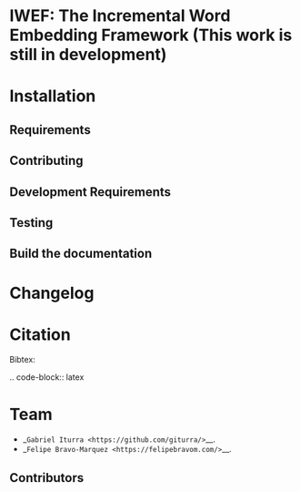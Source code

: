 IWEF: The Incremental Word Embedding  Framework (This work is still in development)
======================================================







Installation
============



Requirements
------------


Contributing
------------



Development Requirements
------------------------




Testing
-------



Build the documentation
-----------------------


Changelog
=========




Citation
=========


Bibtex:

.. code-block:: latex




Team
====

- _`Gabriel Iturra <https://github.com/giturra/>`__.
- _`Felipe Bravo-Marquez <https://felipebravom.com/>`__.

Contributors
------------
